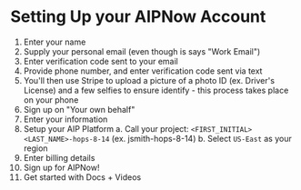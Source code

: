 # Setting Up your AIPNow Account

1. Enter your name
2. Supply your personal email (even though is says "Work Email")
3. Enter verification code sent to your email
4. Provide phone number, and enter verification code sent via text
5. You'll then use Stripe to upload a picture of a photo ID (ex. Driver's License) and a few selfies to ensure identify - this process takes place on your phone
6. Sign up on "Your own behalf"
7. Enter your information
8. Setup your AIP Platform
  a. Call your project: ```<FIRST_INITIAL><LAST_NAME>-hops-8-14``` (ex. jsmith-hops-8-14)
  b. Select ```US-East``` as your region
9. Enter billing details
10. Sign up for AIPNow!
11. Get started with Docs + Videos
